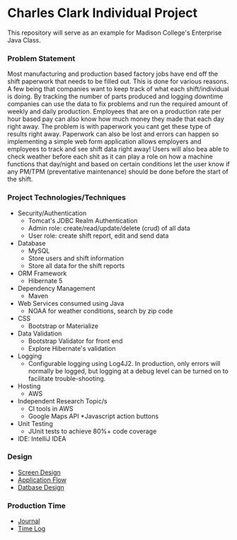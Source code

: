 # Charles Clark Individual Project

This repository will serve as an example for Madison College's Enterprise Java Class. 

### Problem Statement

Most manufacturing and production based factory jobs have end off the shift paperwork that needs to be filled out. This 
is done for various reasons. A few being that companies want to keep track of what each shift/individual is doing. By tracking
the number of parts produced and logging downtime companies can use the data to fix problems and run the required amount 
of weekly and daily production. Employees that are on a production rate per hour based pay can also know how much money 
they made that each day right away. The problem is with paperwork you cant get these type of results right away. Paperwork 
can also be lost and errors can happen so implementing a simple web form application allows employers and employees to
track and see shift data right away! Users will also bea able to check weather before each shit as it can play a role on how a 
machine functions that day/night and based on certain conditions let the user know if any PM/TPM (preventative maintenance) 
should be done before the start of the shift.

 ### Project Technologies/Techniques 
 
 * Security/Authentication
   * Tomcat's JDBC Realm Authentication
   * Admin role: create/read/update/delete (crud) of all data
   * User role: create shift report, edit and send data 
 * Database
   * MySQL
   * Store users and shift information
   * Store all data for the shift reports
 * ORM Framework
   * Hibernate 5
 * Dependency Management
   * Maven
 * Web Services consumed using Java
   * NOAA for weather conditions, search by zip code
 * CSS 
   * Bootstrap or Materialize
 * Data Validation
   * Bootstrap Validator for front end
   * Explore Hibernate's validation
 * Logging
   * Configurable logging using Log4J2. In production, only errors will normally be logged, but logging at a debug level can be turned on to facilitate trouble-shooting. 
 * Hosting
   * AWS
 * Independent Research Topic/s
   * CI tools in AWS
   * Google Maps API
   *Javascript action buttons
 * Unit Testing
   * JUnit tests to achieve 80%+ code coverage 
 * IDE: IntelliJ IDEA
 
 
 ### Design

* [Screen Design](screen.md)
* [Application Flow](applicationFlow.md)
* [Datbase Design](databaseDesign.md)

### Production Time
* [Journal](journal.md)
* [Time Log](timelog.md)